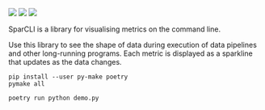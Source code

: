 ![](workflows/Tests/badge.svg)
![](workflows/Linters/badge.svg)
![](workflows/Publish/badge.svg)

SparCLI is a library for visualising metrics on the command line.

Use this library to see the shape of data during execution of data pipelines and other long-running programs. Each metric is displayed as a sparkline that updates as the data changes.


```
pip install --user py-make poetry
pymake all
```

```
poetry run python demo.py
```
